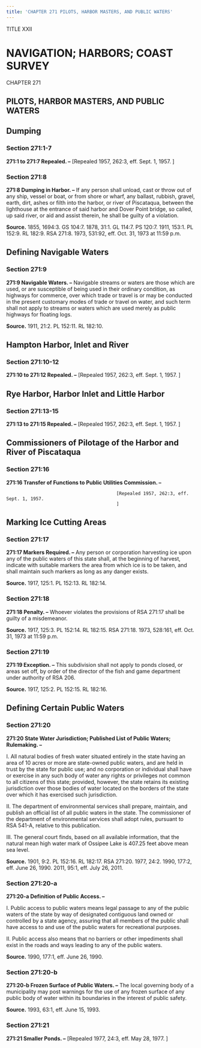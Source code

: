 ```yaml
---
title: 'CHAPTER 271 PILOTS, HARBOR MASTERS, AND PUBLIC WATERS'
---
```


TITLE XXII
                                             
NAVIGATION; HARBORS; COAST SURVEY
=================================

CHAPTER 271
                                             
PILOTS, HARBOR MASTERS, AND PUBLIC WATERS
-----------------------------------------

Dumping
-------

### Section 271:1-7

 **271:1 to 271:7 Repealed. –** 
                                             [Repealed 1957, 262:3, eff. Sept. 1,
1957.
                                             ]

### Section 271:8

 **271:8 Dumping in Harbor. –** If any person shall unload, cast or
throw out of any ship, vessel or boat, or from shore or wharf, any
ballast, rubbish, gravel, earth, dirt, ashes or filth into the harbor,
or river of Piscataqua, between the lighthouse at the entrance of said
harbor and Dover Point bridge, so called, up said river, or aid and
assist therein, he shall be guilty of a violation.

**Source.** 1855, 1694:3. GS 104:7. 1878, 31:1. GL 114:7. PS 120:7.
1911, 153:1. PL 152:9. RL 182:9. RSA 271:8. 1973, 531:92, eff. Oct. 31,
1973 at 11:59 p.m.

Defining Navigable Waters
-------------------------

### Section 271:9

 **271:9 Navigable Waters. –** Navigable streams or waters are those
which are used, or are susceptible of being used in their ordinary
condition, as highways for commerce, over which trade or travel is or
may be conducted in the present customary modes of trade or travel on
water, and such term shall not apply to streams or waters which are used
merely as public highways for floating logs.

**Source.** 1911, 21:2. PL 152:11. RL 182:10.

Hampton Harbor, Inlet and River
-------------------------------

### Section 271:10-12

 **271:10 to 271:12 Repealed. –** 
                                             [Repealed 1957, 262:3, eff. Sept.
1, 1957.
                                             ]

Rye Harbor, Harbor Inlet and Little Harbor
------------------------------------------

### Section 271:13-15

 **271:13 to 271:15 Repealed. –** 
                                             [Repealed 1957, 262:3, eff. Sept.
1, 1957.
                                             ]

Commissioners of Pilotage of the Harbor and River of Piscataqua
---------------------------------------------------------------

### Section 271:16

 **271:16 Transfer of Functions to Public Utilities Commission. –**

                                             [Repealed 1957, 262:3, eff. Sept. 1, 1957.
                                             ]

Marking Ice Cutting Areas
-------------------------

### Section 271:17

 **271:17 Markers Required. –** Any person or corporation harvesting
ice upon any of the public waters of this state shall, at the beginning
of harvest, indicate with suitable markers the area from which ice is to
be taken, and shall maintain such markers as long as any danger exists.

**Source.** 1917, 125:1. PL 152:13. RL 182:14.

### Section 271:18

 **271:18 Penalty. –** Whoever violates the provisions of RSA 271:17
shall be guilty of a misdemeanor.

**Source.** 1917, 125:3. PL 152:14. RL 182:15. RSA 271:18. 1973,
528:161, eff. Oct. 31, 1973 at 11:59 p.m.

### Section 271:19

 **271:19 Exception. –** This subdivision shall not apply to ponds
closed, or areas set off, by order of the director of the fish and game
department under authority of RSA 206.

**Source.** 1917, 125:2. PL 152:15. RL 182:16.

Defining Certain Public Waters
------------------------------

### Section 271:20

 **271:20 State Water Jurisdiction; Published List of Public Waters;
Rulemaking. –**
                                             
 I. All natural bodies of fresh water situated entirely in the state
having an area of 10 acres or more are state-owned public waters, and
are held in trust by the state for public use; and no corporation or
individual shall have or exercise in any such body of water any rights
or privileges not common to all citizens of this state; provided,
however, the state retains its existing jurisdiction over those bodies
of water located on the borders of the state over which it has exercised
such jurisdiction.
                                             
 II. The department of environmental services shall prepare,
maintain, and publish an official list of all public waters in the
state. The commissioner of the department of environmental services
shall adopt rules, pursuant to RSA 541-A, relative to this publication.
                                             
 III. The general court finds, based on all available information,
that the natural mean high water mark of Ossipee Lake is 407.25 feet
above mean sea level.

**Source.** 1901, 9:2. PL 152:16. RL 182:17. RSA 271:20. 1977, 24:2.
1990, 177:2, eff. June 26, 1990. 2011, 95:1, eff. July 26, 2011.

### Section 271:20-a

 **271:20-a Definition of Public Access. –**
                                             
 I. Public access to public waters means legal passage to any of the
public waters of the state by way of designated contiguous land owned or
controlled by a state agency, assuring that all members of the public
shall have access to and use of the public waters for recreational
purposes.
                                             
 II. Public access also means that no barriers or other impediments
shall exist in the roads and ways leading to any of the public waters.

**Source.** 1990, 177:1, eff. June 26, 1990.

### Section 271:20-b

 **271:20-b Frozen Surface of Public Waters. –** The local governing
body of a municipality may post warnings for the use of any frozen
surface of any public body of water within its boundaries in the
interest of public safety.

**Source.** 1993, 63:1, eff. June 15, 1993.

### Section 271:21

 **271:21 Smaller Ponds. –** 
                                             [Repealed 1977, 24:3, eff. May 28,
1977.
                                             ]
